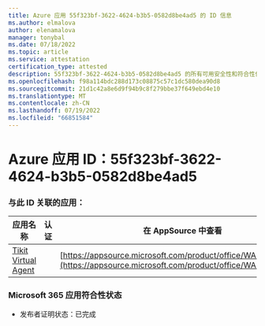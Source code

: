 ```yaml
---
title: Azure 应用 55f323bf-3622-4624-b3b5-0582d8be4ad5 的 ID 信息
ms.author: elmalova
author: elenamalova
manager: tonybal
ms.date: 07/18/2022
ms.topic: article
ms.service: attestation
certification_type: attested
description: 55f323bf-3622-4624-b3b5-0582d8be4ad5 的所有可用安全性和符合性信息信息。
ms.openlocfilehash: f98a114bdc288d173c08875c57c1dc580dea90d8
ms.sourcegitcommit: 21d1c42a8e6d9f94b9c8f279bbe37f649ebd4e10
ms.translationtype: MT
ms.contentlocale: zh-CN
ms.lasthandoff: 07/19/2022
ms.locfileid: "66851584"
---
```

# <a name="azure-app-id-55f323bf-3622-4624-b3b5-0582d8be4ad5"></a>Azure 应用 ID：55f323bf-3622-4624-b3b5-0582d8be4ad5


### <a name="apps-associated-with-this-id"></a>与此 ID 关联的应用：
| **应用名称** | **认证** | **在 AppSource 中查看** |
|--------------|---------------|-----------------------|
| [Tikit Virtual Agent](../forward/WA200004288.md) |  | [https://appsource.microsoft.com/product/office/WA200004288](https://appsource.microsoft.com/product/office/WA200004288) |

### <a name="microsoft-365-app-compliance-status"></a>Microsoft 365 应用符合性状态
- 发布者证明状态：已完成
